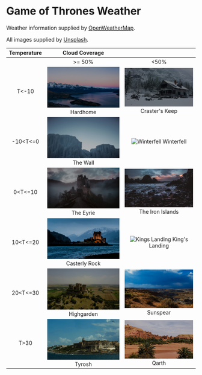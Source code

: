 # Game of Thrones Weather

Weather information supplied by [OpenWeatherMap](https://openweathermap.org). 

All images supplied by [Unsplash](https://unsplash.com).

| Temperature | Cloud Coverage                                                 |                                                                          |
|:-----------:|:--------------------------------------------------------------:|:------------------------------------------------------------------------:|
|             |                                                         >= 50% |                                                                     <50% |
| T<-10       | ![Hardhome](./gallery/Hardhome.jpg) Hardhome                   | ![Crasters Keep](./gallery/Crasters%20Keep.jpg) Craster's Keep           |
| -10<T<=0    | ![The Wall](./gallery/The%20Wall.jpg) The Wall                 | ![Winterfell](./gallery/Winterfell.jpg) Winterfell                       |
| 0<T<=10     | ![The Erie](./gallery/The%20Eyrie.jpg) The Eyrie               | ![The Iron Islands](./gallery/The%20Iron%20Islands.jpg) The Iron Islands |
| 10<T<=20    | ![Casterly Rock](./gallery/Casterly%20Rock.jpg) Casterly Rock  | ![Kings Landing](./gallery/Kings%20Landing.jpg) King's Landing           |
| 20<T<=30    | ![Highgarden](./gallery/Highgarden.jpg) Highgarden             | ![Sunspear](./gallery/Sunspear.jpg) Sunspear                             |
| T>30        | ![Tyrosh](./gallery/Tyrosh.jpg) Tyrosh                         | ![Qarth](./gallery/Qarth.jpg) Qarth                                      | 